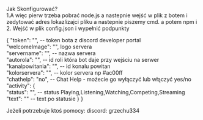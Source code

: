 Jak Skonfigurować?
<br>
1.A więc pierw trzeba pobrać node.js a nastepnie wejść w plik z botem i zedytować adres lokazlizajci pliku a nastepnie piszemy cmd. a potem npm i 
<br>
2. Wejść w plik config.json 
i wypełnić podpunkty 

{
    "token": "", -- token bota z discord developer portal
    <br>
    "welcomeImage": "", logo servera
    <br>
    "servername": "", -- nazwa servera
    <br>
    "autorola": "", -- id roli która bot daje przy wejściu na serwer
    <br>
    "kanalpowitania": "", -- id konalu powitan
    <br>
    "kolorservera": "", -- kolor servera np #ac00ff
    <br>
     "chathelp": "no", -- Chat Help - możecie go wyłączyć lub włączyć yes/no
     <br>
     "activity": {
      <br>
        "status": "", -- status  Playing,Listening,Watching,Competing,Streaming
         <br>
        "text": "" -- text po statusie
    }
}
<br>

Jeżeli potrzebuje ktoś pomocy: discord: grzechu334
